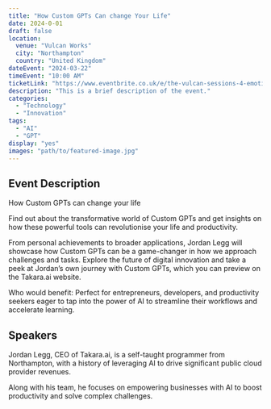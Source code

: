 ```yaml
---
title: "How Custom GPTs Can change Your Life"
date: 2024-0-01
draft: false
location:
  venue: "Vulcan Works"
  city: "Northampton"
  country: "United Kingdom"
dateEvent: "2024-03-22"
timeEvent: "10:00 AM"
ticketLink: "https://www.eventbrite.co.uk/e/the-vulcan-sessions-4-emotion-analytics-and-custom-ai-tickets-807727995177?aff=oddtdtcreator"
description: "This is a brief description of the event."
categories:
  - "Technology"
  - "Innovation"
tags:
  - "AI"
  - "GPT"
display: "yes"
images: "path/to/featured-image.jpg"
---
```


## Event Description

How Custom GPTs can change your life

Find out about the transformative world of Custom GPTs and get insights on how these powerful tools can revolutionise your life and productivity.

From personal achievements to broader applications, Jordan Legg will showcase how Custom GPTs can be a game-changer in how we approach challenges and tasks. Explore the future of digital innovation and take a peek at Jordan’s own journey with Custom GPTs, which you can preview on the Takara.ai website.

Who would benefit: Perfect for entrepreneurs, developers, and productivity seekers eager to tap into the power of AI to streamline their workflows and accelerate learning.

## Speakers

Jordan Legg, CEO of Takara.ai, is a self-taught programmer from Northampton, with a history of leveraging AI to drive significant public cloud provider revenues.

Along with his team, he focuses on empowering businesses with AI to boost productivity and solve complex challenges.
